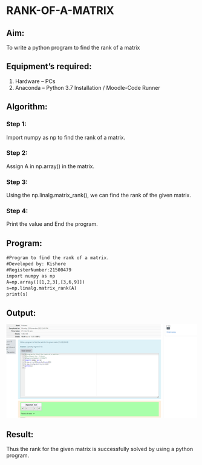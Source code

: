# RANK-OF-A-MATRIX
## Aim:
To write a python program to find the rank of a matrix
## Equipment’s required:
1. 	Hardware – PCs
2. 	Anaconda – Python 3.7 Installation / Moodle-Code Runner
## Algorithm:
### Step 1: 
Import numpy as np to find the rank of a matrix.
### Step 2: 
Assign A in np.array() in the matrix.
### Step 3:
 Using the np.linalg.matrix_rank(), we can find the rank of the given matrix.
### Step 4:
Print the value and End the program. 
## Program:
```
#Program to find the rank of a matrix.
#Developed by: Kishore
#RegisterNumber:21500479
import numpy as np
A=np.array([[1,2,3],[3,6,9]])
s=np.linalg.matrix_rank(A)
print(s)
```
## Output:
![output](./pg.png)
## Result:
Thus the rank for the given matrix is successfully solved by  using a python program.

